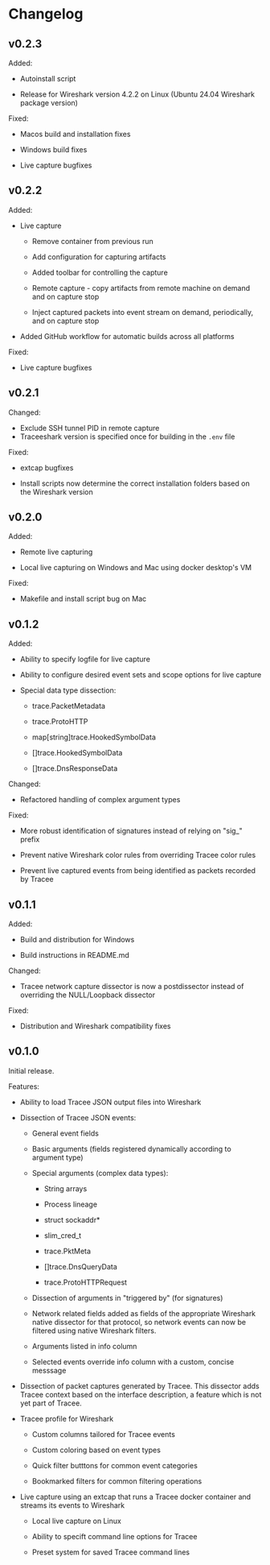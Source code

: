 # Changelog

## v0.2.3

Added:

- Autoinstall script

- Release for Wireshark version 4.2.2 on Linux (Ubuntu 24.04 Wireshark package version)

Fixed:

- Macos build and installation fixes

- Windows build fixes

- Live capture bugfixes

## v0.2.2

Added:

- Live capture
  
  - Remove container from previous run
  
  - Add configuration for capturing artifacts
  
  - Added toolbar for controlling the capture
  
  - Remote capture - copy artifacts from remote machine on demand and on capture stop
  
  - Inject captured packets into event stream on demand, periodically, and on capture stop

- Added GitHub workflow for automatic builds across all platforms

Fixed:

- Live capture bugfixes

## v0.2.1

Changed:

- Exclude SSH tunnel PID in remote capture
- Traceeshark version is specified once for building in the `.env` file

Fixed:

- extcap bugfixes

- Install scripts now determine the correct installation folders based on the Wireshark version

## v0.2.0

Added:

- Remote live capturing

- Local live capturing on Windows and Mac using docker desktop's VM

Fixed:

- Makefile and install script bug on Mac

## v0.1.2

Added:

- Ability to specify logfile for live capture

- Ability to configure desired event sets and scope options for live capture

- Special data type dissection:
  
  - trace.PacketMetadata
  
  - trace.ProtoHTTP
  
  - map[string]trace.HookedSymbolData
  
  - []trace.HookedSymbolData
  
  - []trace.DnsResponseData

Changed:

- Refactored handling of complex argument types

Fixed:

- More robust identification of signatures instead of relying on "sig_" prefix

- Prevent native Wireshark color rules from overriding Tracee color rules

- Prevent live captured events from being identified as packets recorded by Tracee

## v0.1.1

Added:

- Build and distribution for Windows

- Build instructions in README.md

Changed:

- Tracee network capture dissector is now a postdissector instead of overriding the NULL/Loopback dissector

Fixed:

- Distribution and Wireshark compatibility fixes

## v0.1.0

Initial release.

Features:

- Ability to load Tracee JSON output files into Wireshark

- Dissection of Tracee JSON events:
  
  - General event fields
  
  - Basic arguments (fields registered dynamically according to argument type)
  
  - Special arguments (complex data types):
    
    - String arrays
    
    - Process lineage
    
    - struct sockaddr*
    
    - slim_cred_t
    
    - trace.PktMeta
    
    - []trace.DnsQueryData
    
    - trace.ProtoHTTPRequest
  
  - Dissection of arguments in "triggered by" (for signatures)
  
  - Network related fields added as fields of the appropriate Wireshark native dissector for that protocol, so network events can now be filtered using native Wireshark filters.
  
  - Arguments listed in info column
  
  - Selected events override info column with a custom, concise messsage

- Dissection of packet captures generated by Tracee. This dissector adds Tracee context based on the interface description, a feature which is not yet part of Tracee.

- Tracee profile for Wireshark
  
  - Custom columns tailored for Tracee events
  
  - Custom coloring based on event types
  
  - Quick filter butttons for common event categories
  
  - Bookmarked filters for common filtering operations

- Live capture using an extcap that runs a Tracee docker container and streams its events to Wireshark
  
  - Local live capture on Linux
  
  - Ability to specift command line options for Tracee
  
  - Preset system for saved Tracee command lines
